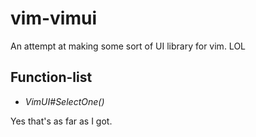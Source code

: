 # vim-vimui
An attempt at making some sort of UI library for vim. LOL

## Function-list

* *VimUI#SelectOne()* 

Yes that's as far as I got.
